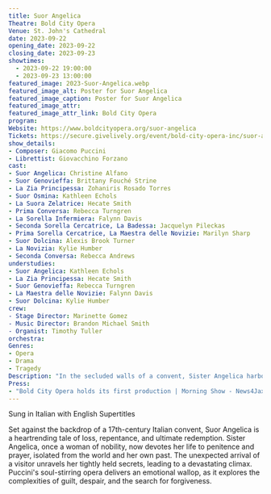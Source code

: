 ```yaml
---
title: Suor Angelica
Theatre: Bold City Opera
Venue: St. John's Cathedral
date: 2023-09-22
opening_date: 2023-09-22
closing_date: 2023-09-23
showtimes:
  - 2023-09-22 19:00:00
  - 2023-09-23 13:00:00
featured_image: 2023-Suor-Angelica.webp
featured_image_alt: Poster for Suor Angelica
featured_image_caption: Poster for Suor Angelica
featured_image_attr: 
featured_image_attr_link: Bold City Opera
program:
Website: https://www.boldcityopera.org/suor-angelica
Tickets: https://secure.givelively.org/event/bold-city-opera-inc/suor-angelica
show_details: 
- Composer: Giacomo Puccini
- Librettist: Giovacchino Forzano
cast:
- Suor Angelica: Christine Alfano
- Suor Genovieffa: Brittany Fouché Strine
- La Zia Principessa: Zohaniris Rosado Torres
- Suor Osmina: Kathleen Echols
- La Suora Zelatrice: Hecate Smith
- Prima Conversa: Rebecca Turngren
- La Sorella Infermiera: Falynn Davis
- Seconda Sorella Cercatrice, La Badessa: Jacquelyn Pileckas
- Prima Sorella Cercatrice, La Maestra delle Novizie: Marilyn Sharp
- Suor Dolcina: Alexis Brook Turner
- La Novizia: Kylie Humber
- Seconda Conversa: Rebecca Andrews
understudies: 
- Suor Angelica: Kathleen Echols
- La Zia Principessa: Hecate Smith
- Suor Genovieffa: Rebecca Turngren
- La Maestra delle Novizie: Falynn Davis
- Suor Dolcina: Kylie Humber
crew:
​- Stage Director: Marinette Gomez
​- Music Director: Brandon Michael Smith
​- Organist: Timothy Tuller
orchestra:
Genres:
- Opera
- Drama
- Tragedy
Description: "In the secluded walls of a convent, Sister Angelica harbors a secret that has severed her from both family and society. A visit from a face from the past forces her to confront her sins and seek redemption."
Press:
- "Bold City Opera holds its first production | Morning Show - News4Jax": https://www.news4jax.com/video/morning-show/2023/09/21/bold-city-opera-holds-its-first-production/
---
```

Sung in Italian with English Supertitles

Set against the backdrop of a 17th-century Italian convent, Suor Angelica is a heartrending tale of loss, repentance, and ultimate redemption. Sister Angelica, once a woman of nobility, now devotes her life to penitence and prayer, isolated from the world and her own past. The unexpected arrival of a visitor unravels her tightly held secrets, leading to a devastating climax. Puccini's soul-stirring opera delivers an emotional wallop, as it explores the complexities of guilt, despair, and the search for forgiveness.
